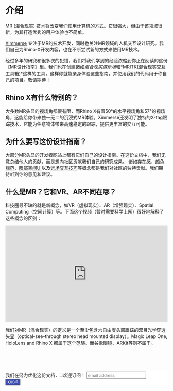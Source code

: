 # 介绍

MR (混合现实) 技术将改变我们使用计算机的方式。它很强大，但由于该领域很新，为其打造优秀的用户体验也不简单。

[Ximmerse](https://www.ximmerse.com) 专注于MR的技术开发，同时也关注MR领域的人机交互设计研究。我们自己为Rhino-X开发内容，也在不断尝试新的方式来使用MR技术。

经过多年的研究和很多次的犯错，我们将我们学到的经验浓缩到你正在阅读的这份《MR设计指南》里。我们也在创建诸如*混合现实游乐场*和*MRITK(混合现实交互工具箱)*这样的工具，这样你就能亲身体验这些指南，并使用我们的代码用于你自己的项目。敬请期待！

## Rhino X有什么特别的？
大多数MR头显的视场角都很有限，而Rhino X有着50°的水平视场角和57°的视场角，这能给你带来独一无二的沉浸式MR体验。Ximmerse还发明了独特的X-tag跟踪技术，它能为任意物体带来高速稳定的跟踪，提供更丰富的交互可能。

## 为什么要写这份设计指南？
大部分MR头显的开发者网站上都有它们自己的设计指南。在这份文档中，我们无意总结他人的贡献，而是想向社区贡献我们自己的研究成果。
诸如[存在感](/illusion?id=存在感)、[颜色规范](/interface?id=我们的工作)、[眼部空间UI](/interface?id=眼部空间ui标准)以及[远场交互技巧](/interaction?id=单手手柄的最佳实践指南)等概念都是我们对社区的独特贡献。我们期待听到你的意见和建议。

## 什么是MR？它和VR、AR不同在哪？
科技圈最不缺的就是新概念，如VR（虚拟现实）、AR（增强现实）、Spatial Computing（空间计算）等。下面这个视频（暂时需要科学上网）很好地解释了这些概念的区别：

<iframe width="100%" height="300" src="https://www.youtube.com/embed/TjsIyDn5H44" frameborder="0" allow="accelerometer; autoplay; encrypted-media; gyroscope; picture-in-picture" allowfullscreen></iframe>

我们对MR（混合现实）的定义是一个至少包含六自由度头部跟踪的双目光学穿透头显（optical-see-through stereo head mounted display）。Magic Leap One, HoloLens and Rhino X 都属于这个范畴。而谷歌眼镜、ARKit等则不属于。

<!-- Begin Mailchimp Signup Form -->
<link href="//cdn-images.mailchimp.com/embedcode/horizontal-slim-10_7.css" rel="stylesheet" type="text/css">
<style type="text/css">
  #mc_embed_signup{background:#fff; clear:left; font:14px Helvetica,Arial,sans-serif; width:100%; margin-top: 80px;}
  #mc_embed_signup form {
    text-align: left;
  }
  #mc_embed_signup .button  {
    background: #3f51b5;
    color: white;
  }
</style>
<div id="mc_embed_signup">
<form action="https://github.us4.list-manage.com/subscribe/post?u=98e146615feaa80a87c9e26a2&amp;id=29c6a9379d" method="post" id="mc-embedded-subscribe-form" name="mc-embedded-subscribe-form" class="validate" target="_blank" novalidate>
    <div id="mc_embed_signup_scroll">
  <label for="mce-EMAIL">我们在努力优化这份文档，👋欢迎订阅！ </label>
  <input type="email" value="" name="EMAIL" class="email" id="mce-EMAIL" placeholder="email address" required>
    <!-- real people should not fill this in and expect good things - do not remove this or risk form bot signups-->
    <div style="position: absolute; left: -5000px;" aria-hidden="true"><input type="text" name="b_98e146615feaa80a87c9e26a2_29c6a9379d" tabindex="-1" value=""></div>
    <div class="clear"><input type="submit" value="OK⏎" name="subscribe" id="mc-embedded-subscribe" class="button"></div>
    </div>
</form>
</div>

<!-- ### VR vs AR vs MR
The usage for VR (Virtual Reality) is quite narrow, it's a device that transports you into another virtual world, like Oculus Quest or HTC Vive. The term AR (Augmented Reality) is used more widely. It can be powered by a smart phone (Vuforia, Snapchat AR, or Lens Studio) or a head m

### Optical-see-through vs Video-see-through


### Stereo Head Mounted Display


### 6 Degree of Freedom -->